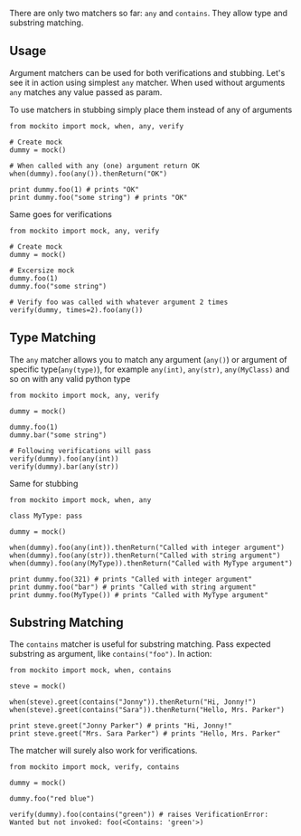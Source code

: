 There are only two matchers so far: `any` and `contains`. They allow type and substring matching.

## Usage ##
Argument matchers can be used for both verifications and stubbing. Let's see it in action using simplest `any` matcher. When used without arguments `any` matches any value passed as param.

To use matchers in stubbing simply place them instead of any of arguments
```
from mockito import mock, when, any, verify

# Create mock
dummy = mock()

# When called with any (one) argument return OK
when(dummy).foo(any()).thenReturn("OK")

print dummy.foo(1) # prints "OK"
print dummy.foo("some string") # prints "OK"
```

Same goes for verifications
```
from mockito import mock, any, verify

# Create mock
dummy = mock()

# Excersize mock
dummy.foo(1)
dummy.foo("some string")

# Verify foo was called with whatever argument 2 times
verify(dummy, times=2).foo(any())
```

## Type Matching ##
The `any` matcher allows you to match any argument (`any()`) or argument of specific type(`any(type)`), for example `any(int)`, `any(str)`, `any(MyClass)` and so on with any valid python type
```
from mockito import mock, any, verify

dummy = mock()

dummy.foo(1)
dummy.bar("some string")

# Following verifications will pass
verify(dummy).foo(any(int))
verify(dummy).bar(any(str))
```

Same for stubbing
```
from mockito import mock, when, any

class MyType: pass

dummy = mock()

when(dummy).foo(any(int)).thenReturn("Called with integer argument")
when(dummy).foo(any(str)).thenReturn("Called with string argument")
when(dummy).foo(any(MyType)).thenReturn("Called with MyType argument")

print dummy.foo(321) # prints "Called with integer argument"
print dummy.foo("bar") # prints "Called with string argument"
print dummy.foo(MyType()) # prints "Called with MyType argument"
```

## Substring Matching ##
The `contains` matcher is useful for substring matching. Pass expected substring as argument, like `contains("foo")`. In action:
```
from mockito import mock, when, contains

steve = mock()

when(steve).greet(contains("Jonny")).thenReturn("Hi, Jonny!")
when(steve).greet(contains("Sara")).thenReturn("Hello, Mrs. Parker")

print steve.greet("Jonny Parker") # prints "Hi, Jonny!"
print steve.greet("Mrs. Sara Parker") # prints "Hello, Mrs. Parker"
```

The matcher will surely also work for verifications.
```
from mockito import mock, verify, contains

dummy = mock()

dummy.foo("red blue")

verify(dummy).foo(contains("green")) # raises VerificationError: Wanted but not invoked: foo(<Contains: 'green'>) 
```